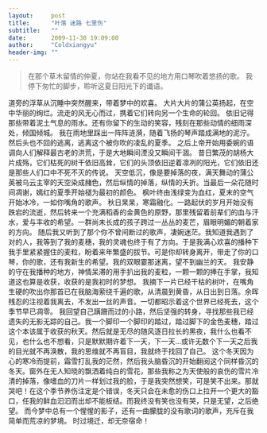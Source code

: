 ```yaml
---
layout:     post
title:      "叶落 迷路 七里伤"
subtitle:   ""
date:       2009-11-30 19:09:00
author:     "Coldxiangyu"
header-img: ""
---
```

>在那个草木留情的仲夏，你站在我看不见的地方用口琴吹着悠扬的歌。
>我停下匆忙的脚步，聆听这夏日阳光下的谶语。

道旁的浮草从沉睡中突然醒来，带着梦中的欢喜。
大片大片的蒲公英扬起，在空中华丽的绚烂。流走的风无心而过，携着它们转向另一个生命的轮回。
依旧记得那些带着泥土气息的雨水。还有你留下的生动的笑容，残刻在那些动情的细雨深处，倾国倾城。
我在雨地里踩出一阵阵涟漪，随着飞扬的琴声踏成满地的泥泞。然后头也不回的逃离，逃离这个被你吹的凌乱的夏季。
之后上帝开始用委婉的语调向人们解释最古老的洪荒，于是大地瞬间湮没又瞬间干涸。
昔日繁茂的胡杨大片成殇，它们枯死的树干依旧高耸，它们的头顶依旧逆着凛冽的阳光，它们依旧还是那些人们口中不死不灭的传说。
天空低沉，像是要掉落的夜，满天舞动的蒲公英被乌云主宰的天空染成赭色，然后纵情的掉落，纵情的夭折。当最后一朵花随时间凋谢，嫣红的夏季开始褪为最初的颜色。
枫叶终由浅绿变为血红，夏末的空气开始冰冷，一如你嘴角的歌声。
秋日杲杲，寒霜融化。一路起伏的岁月开始没有跌宕的流逝，然后转来一个充满稻香的金黄色的原野，那里残留着前辈们的血与汗水，爱与丰收的希望。一群尚未长成的孩子跨过一丛丛的麦芒，眉眼明媚的朝着家的方向。
随后我又听到了那个你不曾间断过的歌声，凄婉迷茫。我知道我遇到了对的人，我等到了我的麦穗，我的灵魂也终于有了方向。于是我满心欢喜的播种下我手里紧紧握住的麦粒，盼着来年繁盛的拔节。可是你却转身离开，带走了你的口琴，你的歌，还有我新生的希望。我的双眼霎那迷离，望不到幽兰的天。
我安静的守在我播种的地方，神情呆滞的用手扒出我的麦粒，一颗一颗的捧在手掌，我知道这也算是收获，收获的是我初时的梦想。
我摘下一片已经干枯的树叶，在嘴角生硬的吹出你那首已在我脑海萦绕千遍的歌，从清晨到黄昏，从日出到日落。余晖残忍的注视着我离去，不发出一丝的声音。一切都昭示着这个世界已经死去，这个季节早已凋零。
我回望自己蹒跚而过的小路，然后坚强的转身，寻找那些我已经遗失的无影无踪的自己。我一个脚印一个脚印的踏过，踏过脚下的金色麦穗，踏过这个本该属于收获的秋天。然后就是无尽的随风逐日拉长的黑夜，我什么也看不见，也什么也不想看，只是默默期许着下一天，下一天…或许无数个下一天之后我的目光就不再涣散，我的思维就不再盲目，我就终于找回了自己。
这个冬天因为心的寒冷而提前，霜雪打乱我的茫然，然后我头脑昏沉的开始翻阅这个同样昏沉的冬天。窗外在无人知晓的飘洒着纯白的雪花，那些我称之为天使般的哀伤的雪片冷清的掉落，像嗜血的刀片一样划过我的脸，于是我突然想笑，可是笑不出来。那就哭吧！在这个季节养伤注定是个错误，冬天只会在未愈的伤口上拉开一个更大的豁口，任我的鲜血汩汩而出却不能板结。而我终没有笑也没有哭，只是无望，之后绝望。
而今梦中总有一个惺惺的影子，还有一曲朦胧的没有歌词的歌声，充斥在我简单而荒凉的梦境。
时过境迁，却无奈宿命！
